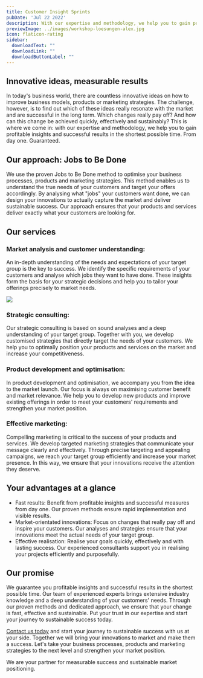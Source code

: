 ```yaml
---
title: Customer Insight Sprints
pubDate: 'Jul 22 2022'
description: With our expertise and methodology, we help you to gain profitable insights and successful results in the shortest possible time. From day one.
previewImage: ../images/workshop-loesungen-alex.jpg
icon: flaticon-rating
sidebar:
  downloadText: ""
  downloadLink: ""
  downloadButtonLabel: ""
---
```


## Innovative ideas, measurable results

In today's business world, there are countless innovative ideas on how to improve business models, products or marketing strategies. The challenge, however, is to find out which of these ideas really resonate with the market and are successful in the long term. Which changes really pay off? And how can this change be achieved quickly, effectively and sustainably? This is where we come in: with our expertise and methodology, we help you to gain profitable insights and successful results in the shortest possible time. From day one. Guaranteed.

## Our approach: Jobs to Be Done

We use the proven Jobs to Be Done method to optimise your business processes, products and marketing strategies. This method enables us to understand the true needs of your customers and target your offers accordingly. By analysing what "jobs" your customers want done, we can design your innovations to actually capture the market and deliver sustainable success. Our approach ensures that your products and services deliver exactly what your customers are looking for.

## Our services

### Market analysis and customer understanding:

An in-depth understanding of the needs and expectations of your target group is the key to success. We identify the specific requirements of your customers and analyse which jobs they want to have done. These insights form the basis for your strategic decisions and help you to tailor your offerings precisely to market needs.

![](https://utxo.solutions/wp-content/uploads/2023/12/JTBD_BM_Dev_UTXO.jpg)

### Strategic consulting:

Our strategic consulting is based on sound analyses and a deep understanding of your target group. Together with you, we develop customised strategies that directly target the needs of your customers. We help you to optimally position your products and services on the market and increase your competitiveness.

### Product development and optimisation:

In product development and optimisation, we accompany you from the idea to the market launch. Our focus is always on maximising customer benefit and market relevance. We help you to develop new products and improve existing offerings in order to meet your customers' requirements and strengthen your market position.

### Effective marketing:

Compelling marketing is critical to the success of your products and services. We develop targeted marketing strategies that communicate your message clearly and effectively. Through precise targeting and appealing campaigns, we reach your target group efficiently and increase your market presence. In this way, we ensure that your innovations receive the attention they deserve.

## Your advantages at a glance

* Fast results: Benefit from profitable insights and successful measures from day one. Our proven methods ensure rapid implementation and visible results.
* Market-orientated innovations: Focus on changes that really pay off and inspire your customers. Our analyses and strategies ensure that your innovations meet the actual needs of your target group.
* Effective realisation: Realise your goals quickly, effectively and with lasting success. Our experienced consultants support you in realising your projects efficiently and purposefully.

## Our promise

We guarantee you profitable insights and successful results in the shortest possible time. Our team of experienced experts brings extensive industry knowledge and a deep understanding of your customers' needs. Through our proven methods and dedicated approach, we ensure that your change is fast, effective and sustainable. Put your trust in our expertise and start your journey to sustainable success today.

[Contact us today](/contact) and start your journey to sustainable success with us at your side. Together we will bring your innovations to market and make them a success. Let's take your business processes, products and marketing strategies to the next level and strengthen your market position.

We are your partner for measurable success and sustainable market positioning.
